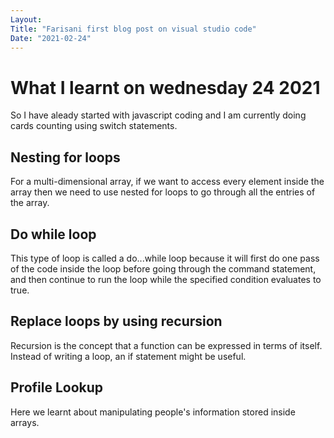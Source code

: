 ```yaml
---
Layout:
Title: "Farisani first blog post on visual studio code"
Date: "2021-02-24"
---
```


# What I learnt on wednesday 24 2021
So I have aleady started with javascript coding and I am currently doing cards counting using switch statements.

## Nesting for loops
For a multi-dimensional array, if we want to access every element inside the array then we need to use nested for loops to go through all the entries of the array.

## Do while loop
This type of loop is called a do...while loop because it will first do one pass of the code inside the loop before going through the command statement, and then continue to run the loop while the specified condition evaluates to true.

## Replace loops by using recursion
Recursion is the concept that a function can be expressed in terms of itself. Instead of writing a loop, an if statement might be useful.

## Profile Lookup
Here we learnt about manipulating people's information stored inside arrays.

## 